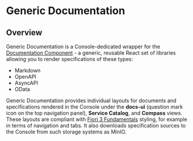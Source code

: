 # Generic Documentation

## Overview

Generic Documentation is a Console-dedicated wrapper for the [Documentation Component](https://github.com/kyma-incubator/documentation-component/blob/master/README.md) - a generic, reusable React set of libraries allowing you to render specifications of these types:

- Markdown
- OpenAPI
- AsyncAPI
- OData

Generic Documentation provides individual layouts for documents and specifications rendered in the Console under the **docs-ui** (question mark icon on the top navigation panel), **Service Catalog**, and **Compass** views. These layouts are compliant with [Fiori 3 Fundamentals](https://sap.github.io/fundamental/) styling, for example in terms of navigation and tabs. It also downloads specification sources to the Console from such storage systems as MinIO.
